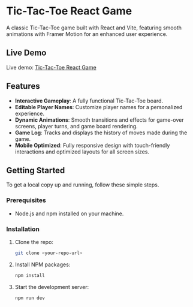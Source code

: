 # Tic-Tac-Toe React Game

A classic Tic-Tac-Toe game built with React and Vite, featuring smooth animations with Framer Motion for an enhanced user experience.

## Live Demo

Live demo: [Tic-Tac-Toe React Game](https://qs3h.github.io/React-Tic-Tac-Toe-Game/)

## Features

- **Interactive Gameplay**: A fully functional Tic-Tac-Toe board.
- **Editable Player Names**: Customize player names for a personalized experience.
- **Dynamic Animations**: Smooth transitions and effects for game-over screens, player turns, and game board rendering.
- **Game Log**: Tracks and displays the history of moves made during the game.
- **Mobile Optimized**: Fully responsive design with touch-friendly interactions and optimized layouts for all screen sizes.

## Getting Started

To get a local copy up and running, follow these simple steps.

### Prerequisites

- Node.js and npm installed on your machine.

### Installation

1. Clone the repo:
   ```sh
   git clone <your-repo-url>
   ```
2. Install NPM packages:
   ```sh
   npm install
   ```
3. Start the development server:
   ```sh
   npm run dev
   ```

